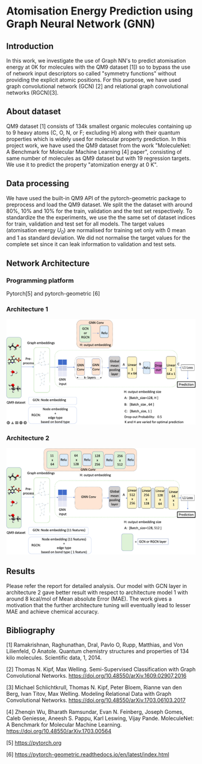 # Atomisation Energy Prediction using Graph Neural Network (GNN)

## Introduction
In this work, we investigate the use of Graph NN's to predict atomisation energy at 0K for molecules with the QM9 dataset [1]) so to bypass the use of network input descriptors so called "symmetry functions" without providing the explicit atomic positions. For this purpose, we have used graph convolutional network (GCN) [2] and relational graph convolutional networks (RGCN)[3].

## About dataset 
QM9 dataset [1] consists of 134k smallest organic molecules containing up to 9 heavy atoms (C, O, N, or F; excluding H) along with their quantum properties which is widely used for molecular property prediction. In this project work, we have used the QM9 dataset from the work "MoleculeNet: A Benchmark for Molecular Machine Learning [4] paper", consisting of same number of molecules as QM9 dataset but with 19 regression targets. We use it to predict
the property "atomization energy at 0 K".

## Data processing  
We have used the built-in QM9 API of the pytorch-geometric package to preprocess and load the QM9 dataset. We split the the dataset  with around 80\%, 10\% and 10\% for the train, validation and the test set respectively. To standardize the the experiments, we use the the same set of dataset indices for train, validation and test set for all models. The target values (atomisation energy $U_{0}$) are normalised for training set only with 0 mean and 1 as standard deviation. We did not normalise the target values for the complete set since it can leak information to validation and test sets.

## Network Architecture
### Programming platform  
Pytorch[5] and pytorch-geometric [6]

### Architecture 1 
![Architecture 1](images/NN_arch1.png)

### Architecture 2 
![Architecture 1](images/NN_arch2.png)

## Results
Please refer the report for detailed analysis. Our model with GCN layer in architecture 2 gave better result with respect to architecture model 1 with around 8 kcal/mol of Mean absolute Error (MAE). The work gives a motivation that the further architecture tuning will eventually lead to lesser MAE and achieve chemical accuracy.

## Bibliography
[1] Ramakrishnan, Raghunathan, Dral, Pavlo O, Rupp, Matthias, and Von Lilienfeld, O Anatole. Quantum chemistry structures and properties of 134 kilo
molecules. Scientific data, 1, 2014.
 
[2] Thomas N. Kipf, Max Welling. Semi-Supervised Classification with Graph Convolutional Networks. 
https://doi.org/10.48550/arXiv.1609.02907,2016

[3] Michael Schlichtkrull, Thomas N. Kipf, Peter Bloem, Rianne van den Berg, Ivan Titov, Max Welling.
Modeling Relational Data with Graph Convolutional Networks. 
https://doi.org/10.48550/arXiv.1703.06103.2017

[4] Zhenqin Wu, Bharath Ramsundar, Evan N. Feinberg, Joseph Gomes, Caleb Geniesse, Aneesh S. Pappu, Karl Leswing, Vijay Pande. MoleculeNet: A Benchmark for Molecular Machine Learning. https://doi.org/10.48550/arXiv.1703.00564

[5] https://pytorch.org

[6] https://pytorch-geometric.readthedocs.io/en/latest/index.html  


